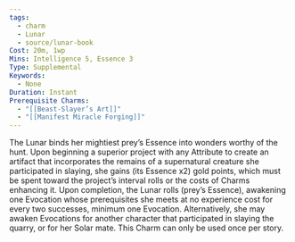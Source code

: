 ```yaml
---
tags:
  - charm
  - Lunar
  - source/lunar-book
Cost: 20m, 1wp
Mins: Intelligence 5, Essence 3
Type: Supplemental
Keywords:
  - None
Duration: Instant
Prerequisite Charms:
  - "[[Beast-Slayer’s Art]]"
  - "[[Manifest Miracle Forging]]"
---
```

The Lunar binds her mightiest prey’s Essence into wonders worthy of the hunt. Upon beginning a superior project with any Attribute to create an artifact that incorporates the remains of a supernatural creature she participated in slaying, she gains (its Essence x2) gold points, which must be spent toward the project’s interval rolls or the costs of Charms enhancing it. Upon completion, the Lunar rolls (prey’s Essence), awakening one Evocation whose prerequisites she meets at no experience cost for every two successes, minimum one Evocation. Alternatively, she may awaken Evocations for another character that participated in slaying the quarry, or for her Solar mate. This Charm can only be used once per story.